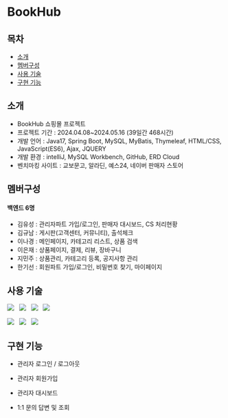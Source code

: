 # BookHub

## 목차
* [소개](#소개)
* [멤버구성](#멤버구성)
* [사용 기술](#사용-기술)
* [구현 기능](#구현-기능)

## 소개
* BookHub 쇼핑몰 프로젝트
* 프로젝트 기간 : 2024.04.08~2024.05.16 (39일간 468시간)
* 개발 언어 : Java17, Spring Boot, MySQL, MyBatis, Thymeleaf, HTML/CSS, JavaScript(ES6), Ajax, JQUERY
* 개발 환경 : intelliJ, MySQL Workbench, GitHub, ERD Cloud
* 벤치마킹 사이트 : 교보문고, 알라딘, 예스24, 네이버 판매자 스토어

## 멤버구성
#### 백엔드 6명
* 김유성 : 관리자파트 가입/로그인, 판매자 대시보드, CS 처리현황 <br>
* 김규남 : 게시판(고객센터, 커뮤니티), 출석체크<br>
* 이나경 : 메인페이지, 카테고리 리스트, 상품 검색<br>
* 이은재 : 상품페이지, 결제, 리뷰, 장바구니<br>
* 지민주 : 상품관리, 카테고리 등록, 공지사항 관리<br>
* 한기선 : 회원파트 가입/로그인, 비밀번호 찾기, 마이페이지 <br>



## 사용 기술
<img src="https://img.shields.io/badge/Java_17-ED8B00?style=for-the-badge&logo=openjdk&logoColor=white"> &nbsp;
<img src="https://img.shields.io/badge/Spring Boot-6DB33F.svg?style=for-the-badge&logo=Spring boot&logoColor=white" /> &nbsp;
<img src="https://img.shields.io/badge/My Batis-색상?style=for-the-badge&logo=My Batis&logoColor=white"/> &nbsp;
<img src="https://img.shields.io/badge/MySQL-00000F?style=for-the-badge&logo=mysql&logoColor=white"> &nbsp;

<img src="https://img.shields.io/badge/JavaScript-F7DF1E?style=for-the-badge&logo=Javascript&logoColor=white"> &nbsp;
<img src="https://img.shields.io/badge/jQuery-0769AD?style=for-the-badge&logo=jquery&logoColor=white"/> &nbsp;
<img src="https://img.shields.io/badge/bootstrap-7952B3?style=for-the-badge&logo=bootstrap&logoColor=white"> &nbsp;



## 구현 기능 

- 관리자 로그인 / 로그아웃

- 관리자 회원가입

- 관리자 대시보드

- 1:1 문의 답변 및 조회



